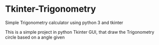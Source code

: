 # Tkinter-Trigonometry
 Simple Trigonometry calculator using python 3 and tkinter
 
This is a simple project in python Tkinter GUI, that draw the Trigonometry circle based on a angle given
